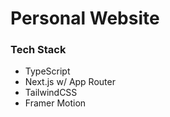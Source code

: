 # Personal Website
### Tech Stack
* TypeScript
* Next.js w/ App Router
* TailwindCSS
* Framer Motion
